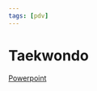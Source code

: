 ```yaml
---
tags: [pdv]
---
```

# Taekwondo
[Powerpoint](https://smichovskastredni-my.sharepoint.com/:p:/g/personal/bulant_da_2021_skola_ssps_cz/EVySWnYk4d5MqhuyRgEvKAEBmP7ig8BDRQxT_c8KBQ0bWA?e=eiMo4t)